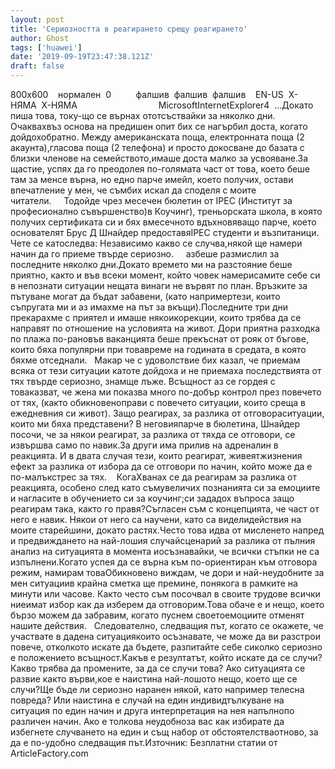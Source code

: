 ```yaml
---
layout: post
title: 'Сериозността в реагирането срещу реагирането'
author: Ghost
tags: ['huawei']
date: '2019-09-19T23:47:38.121Z'
draft: false
---
```


800x600    нормален  0          фалшив  фалшив  фалшив    EN-US  X-НЯМА  X-НЯМА                                 MicrosoftInternetExplorer4  ...Докато пиша това, току-що се върнах ототсъствайки за няколко дни. Очаквахвъз основа на предишен опит бих се нагърбил доста, когато дойдохобратно. Между американската поща, електронната поща (2 акаунта),гласова поща (2 телефона) и просто докосване до базата с близки членове на семейството,имаше доста малко за усвояване.За щастие, успях да го преодолея по-голямата част от това, което беше там за менсе върна, но едно парче имейл, което получих, остави впечатление у мен, че съмбих искал да споделя с моите читатели.     Тодойде чрез месечен бюлетин от IPEC (Институт за професионално съвършенство)в Коучинг), треньорската школа, в която получих сертификата си и бях вмесечното вдъхновяващо парче, което основателят Брус Д Шнайдер предоставяIPEC студенти и възпитаници. Чете се катоследва: Независимо какво се случва,някой ще намери начин да го приеме твърде сериозно.     азбеше размислил за последните няколко дни.Докато времето ми на разстояние беше приятно, както и във всеки момент, който човек намерисамите себе си в непознати ситуации нещата винаги не вървят по план. Връзките за пътуване могат да бъдат забавени, (като напримертези, които съпругата ми и аз имахме на път за вкъщи).Последните три дни прекарахме с приятел и имаше някоикорекции, които трябва да се направят по отношение на условията на живот. Дори приятна разходка по плажа по-рановъв ваканцията беше прекъснат от рояк от бъгове, които бяха популярни при товавреме на годината в средата, в която бяхме отседнали.   Макар че с удоволствие бих казал, че приемам всяка от тези ситуации катоте дойдоха и не приемаха последствията от тях твърде сериозно, знамще лъже. Всъщност аз се гордея с товаказват, че жена ми показва много по-добър контрол през повечето от тях, (както обикновеноправи с повечето ситуации, които среща в ежедневния си живот). Защо реагирах, за разлика от отговораситуации, които ми бяха представени? В неговияпарче в бюлетина, Шнайдер посочи, че за някои реагират, за разлика от тяхда се отговори, се извършва само по навик.За други има прилив на адреналин в реакцията. И в двата случая тези, които реагират, живеятжизнения ефект за разлика от избора да се отговори по начин, който може да е по-малъкстрес за тях.    КогаХванах се да реагирам за разлика от реакцията, особено след като съмувеличих познанията си за емоциите и нагласите в обучението си за коучинг;си зададох въпроса защо реагирам така, както го правя?Съгласен съм с концепцията, че част от него е навик. Някои от него са научени, като са виделидействия на моите старейшини, докато растях.Често това идва от мисленето напред и предвиждането на най-лошия случайсценарий за разлика от пълния анализ на ситуацията в момента иосъзнавайки, че всички стъпки не са изпълнени.Когато успея да се върна към по-ориентиран към отговора режим, намирам товаОбикновено виждам, че дори и най-неудобните за мен ситуациив крайна сметка ще премине, понякога в рамките на минути или часове. Както често съм посочвал в своите трудове всички ниеимат избор как да изберем да отговорим.Това обаче е и нещо, което бързо можем да забравим, когато пуснем своетоемоциите отменят нашите действия.   Следователно, следващия път, когато се окажете, че участвате в дадена ситуациякоито осъзнавате, че може да ви разстрои повече, отколкото искате да бъдете, разпитайте себе сиколко сериозно е положението всъщност.Какъв е резултатът, който искате да се случи? Какво трябва да промените, за да се случи това? Ако ситуацията се развие както върви,кое е наистина най-лошото нещо, което ще се случи?Ще бъде ли сериозно наранен някой, като например телесна повреда? Или наистина е случай на един индивидтълкуване на ситуация по един начин и друга интерпретация на нея напълнопо различен начин. Ако е толкова неудобноза вас как избирате да избегнете случването на един и същ набор от обстоятелстваотново, за да е по-удобно следващия път.Източник: Безплатни статии от ArticleFactory.com
